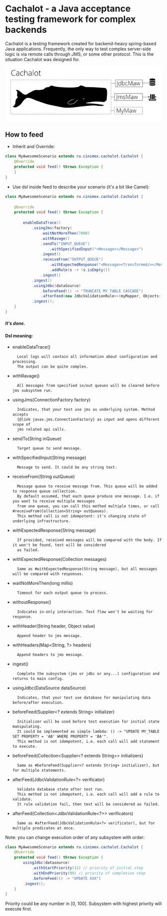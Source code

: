 # Cachalot - a Java acceptance testing framework for complex backends
Cachalot is a testing framework created for backend-heavy spring-based Java applications.
Frequently, the only way to test complex server-side logic is via remote calls through JMS, or some other protocol. This is the situation Cachalot was designed for.
 

![cachalot](cachalot.png)                                                                                                                             
 
 
## How to feed 

 * Inherit and Override:  

```java
class MyAwesomeScenario extends ru.cinimex.cachalot.Cachalot {
    @Override
    protected void feed() throws Exception {
    }
}
```

 * Use dsl inside feed to describe your scenario (it's a bit like Camel):  

```java
class MyAwesomeScenario extends ru.cinimex.cachalot.Cachalot {
    
    @Override
    protected void feed() throws Exception {
        
        enableDataTrace()
            .usingJms(factory)
                .waitNotMoreThen(7000)
                .withRavage()
                .sendTo("INPUT_QUEUE")
                    .withSpecifiedInput("<Message></Message>")
                .ingest()    
                .receiveFrom("OUTPUT_QUEUE")
                    .withExpectedResponse("<Message><Transformed/></Message>")
                    .addRule(s -> !s.isEmpty())
                .ingest()
            .ingest()    
            .usingJdbc(dataSource)
                .beforeFeed(() -> "TRUNCATE MY_TABLE CASCADE")
                .afterFeed(new JdbcValidationRule<>(myMapper, Objects::nonNull, "SELECT * FROM RESULT_TABLE"))
            .ingest();
    }
}
```
        
 <h5>It's done.</h5>
 
 <h4>Dsl meaning:</h4>
 
* enableDataTrace()  
    
        Local logs will contain all information about configuration and processing.
        The output can be quite complex.   
* withRavage()  
    
        All messages from specified in/out queues will be cleared before jms subsystem run.           
* usingJms(ConnectionFactory factory)

        Indicates, that your test use jms as underlying system. Method accepts 
        {@link javax.jms.ConnectionFactory} as input and opens different scope of 
        jms related api calls.
* sendTo(String inQueue)  
         
        Target queue to send message.
* withSpecifiedInput(String message)   
         
        Message to send. It could be any string text.
* receiveFrom(String outQueue)  
         
        Message queue to receive message from. This queue will be added to response queue collection.
        By default assumed, that each queue produce one message. I.e. if you want to receive multiple messages
        from one queue, you can call this method multiple times, or call #receiveFrom(Collection<String> outQueues).
        This method call is not idempotent: it's changing state of underlying infrastructure.
* withExpectedResponse(String message)
         
        If provided, received messages will be compared with the body. If it won't be found, test will be considered
        as failed.
* withExpectedResponse(Collection<String> messages)
        
        Same as #withExpectedResponse(String message), but all messages will be compared with responses.
* waitNotMoreThen(long millis)  
        
        Timeout for each output queue to process.
* withoutResponse()  
        
        Indicates in-only interaction. Test flow won't be waiting for response.
* withHeader(String header, Object value)  
        
        Append header to jms message.
* withHeaders(Map<String, ?> headers)  
        
        Append headers to jms message.
* ingest()  

        Complete the subsystem (jms or jdbc or any...) configuration and returns to main config.
* usingJdbc(DataSource dataSource)  
       
        Indicates, that your test use database for manipulating data before/after execution.
* beforeFeed(Supplier<? extends String> initializer)  
       
        Initializer will be used before test execution for initial state manipulating.
        It could be implemented as simple lambda: () -> "UPDATE MY_TABLE SET PROPERTY = 'AB' WHERE PROPERTY = 'BA'".
        This method is not idempotent, i.e. each call will add statement to execute.
* beforeFeed(Collection<Supplier<? extends String>> initializers)  
         
        Same as #beforeFeed(Supplier<? extends String> initializer), but for multiple statements.
* afterFeed(JdbcValidationRule<?> verificator)  

        Validate database state after test run.
        This method is not idempotent, i.e. each call will add a rule to validate.
        It rule validation fail, then test will be considered as failed.
* afterFeed(Collection<JdbcValidationRule<?>> verificators)  
        
        Same as #afterFeed(JdbcValidationRule<?> verificator), but for multiple predicates at once.
          
          
Note: you can change execution order of any subsystem with order:

```java
class MyAwesomeScenario extends ru.cinimex.cachalot.Cachalot {
    @Override
    protected void feed() throws Exception {
        usingJdbc(datasource)
            .withStartPriority(12) // priority of initial step
            .withEndPriority(99) // priority of completion step
            .beforeFeed(() -> "UPDATE XXX")
        .ingest();    
    }
}
```

Priority could be any number in [0, 100].
Subsystem with highest priority will execute first.
